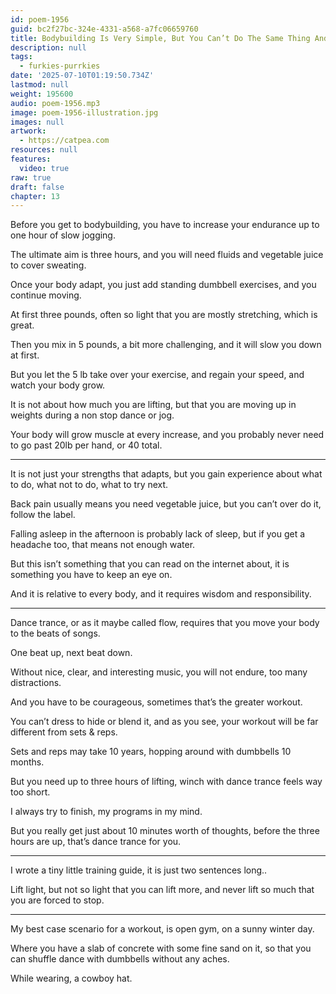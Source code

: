 ```yaml
---
id: poem-1956
guid: bc2f27bc-324e-4331-a568-a7fc06659760
title: Bodybuilding Is Very Simple, But You Can’t Do The Same Thing And Expect Different Results
description: null
tags:
  - furkies-purrkies
date: '2025-07-10T01:19:50.734Z'
lastmod: null
weight: 195600
audio: poem-1956.mp3
image: poem-1956-illustration.jpg
images: null
artwork:
  - https://catpea.com
resources: null
features:
  video: true
raw: true
draft: false
chapter: 13
---
```


Before you get to bodybuilding,
you have to increase your endurance up to one hour of slow jogging.

The ultimate aim is three hours,
and you will need fluids and vegetable juice to cover sweating.

Once your body adapt, you just add standing dumbbell exercises,
and you continue moving.

At first three pounds,
often so light that you are mostly stretching, which is great.

Then you mix in 5 pounds, a bit more challenging,
and it will slow you down at first.

But you let the 5 lb take over your exercise,
and regain your speed, and watch your body grow.

It is not about how much you are lifting,
but that you are moving up in weights during a non stop dance or jog.

Your body will grow muscle at every increase,
and you probably never need to go past 20lb per hand, or 40 total.

---

It is not just your strengths that adapts,
but you gain experience about what to do, what not to do, what to try next.

Back pain usually means you need vegetable juice,
but you can’t over do it, follow the label.

Falling asleep in the afternoon is probably lack of sleep,
but if you get a headache too, that means not enough water.

But this isn’t something that you can read on the internet about,
it is something you have to keep an eye on.

And it is relative to every body,
and it requires wisdom and responsibility.

---

Dance trance, or as it maybe called flow,
requires that you move your body to the beats of songs.

One beat up,
next beat down.

Without nice, clear, and interesting music,
you will not endure, too many distractions.

And you have to be courageous,
sometimes that’s the greater workout.

You can’t dress to hide or blend it,
and as you see, your workout will be far different from sets & reps.

Sets and reps may take 10 years,
hopping around with dumbbells 10 months.

But you need up to three hours of lifting,
winch with dance trance feels way too short.

I always try to finish,
my programs in my mind.

But you really get just about 10 minutes worth of thoughts,
before the three hours are up, that’s dance trance for you.

---

I wrote a tiny little training guide,
it is just two sentences long..

Lift light, but not so light that you can lift more,
and never lift so much that you are forced to stop.

---

My best case scenario for a workout,
is open gym, on a sunny winter day.

Where you have a slab of concrete with some fine sand on it,
so that you can shuffle dance with dumbbells without any aches.

While wearing,
a cowboy hat.
